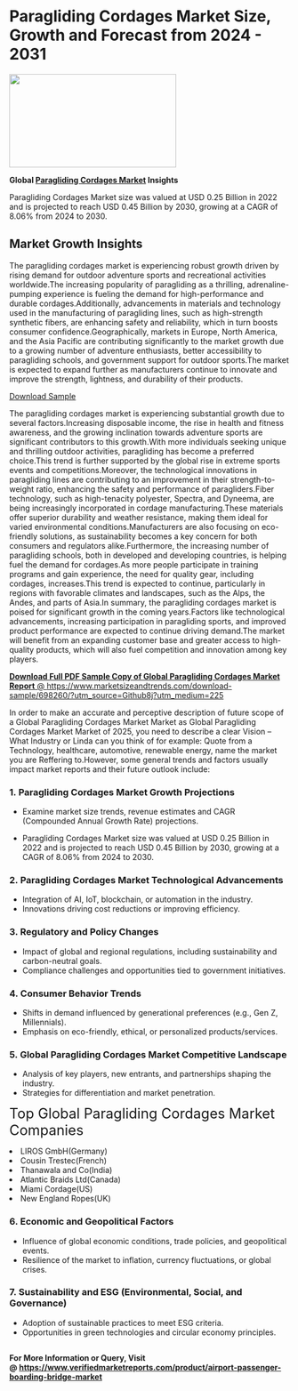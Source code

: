 <H1>Paragliding Cordages Market Size, Growth and Forecast from 2024 - 2031</H1><img class="aligncenter size-medium wp-image-584254" src="https://thirdeyenews.in/wp-content/uploads/2024/09/Global-Market-Research-300x168.jpeg" alt="" width="300" height="168" /><p><strong>Global&nbsp;<a href="https://www.marketsizeandtrends.com/download-sample/698260/?utm_source=Github8j?utm_medium=225">Paragliding Cordages Market</a> Insights</strong></p><p>Paragliding Cordages Market size was valued at USD 0.25 Billion in 2022 and is projected to reach USD 0.45 Billion by 2030, growing at a CAGR of 8.06% from 2024 to 2030.</p><p><h2>Market Growth Insights</h2> <p>The paragliding cordages market is experiencing robust growth driven by rising demand for outdoor adventure sports and recreational activities worldwide.The increasing popularity of paragliding as a thrilling, adrenaline-pumping experience is fueling the demand for high-performance and durable cordages.Additionally, advancements in materials and technology used in the manufacturing of paragliding lines, such as high-strength synthetic fibers, are enhancing safety and reliability, which in turn boosts consumer confidence.Geographically, markets in Europe, North America, and the Asia Pacific are contributing significantly to the market growth due to a growing number of adventure enthusiasts, better accessibility to paragliding schools, and government support for outdoor sports.The market is expected to expand further as manufacturers continue to innovate and improve the strength, lightness, and durability of their products.</p> <p><a href="#">Download Sample</a></p> <p>The paragliding cordages market is experiencing substantial growth due to several factors.Increasing disposable income, the rise in health and fitness awareness, and the growing inclination towards adventure sports are significant contributors to this growth.With more individuals seeking unique and thrilling outdoor activities, paragliding has become a preferred choice.This trend is further supported by the global rise in extreme sports events and competitions.Moreover, the technological innovations in paragliding lines are contributing to an improvement in their strength-to-weight ratio, enhancing the safety and performance of paragliders.Fiber technology, such as high-tenacity polyester, Spectra, and Dyneema, are being increasingly incorporated in cordage manufacturing.These materials offer superior durability and weather resistance, making them ideal for varied environmental conditions.Manufacturers are also focusing on eco-friendly solutions, as sustainability becomes a key concern for both consumers and regulators alike.Furthermore, the increasing number of paragliding schools, both in developed and developing countries, is helping fuel the demand for cordages.As more people participate in training programs and gain experience, the need for quality gear, including cordages, increases.This trend is expected to continue, particularly in regions with favorable climates and landscapes, such as the Alps, the Andes, and parts of Asia.In summary, the paragliding cordages market is poised for significant growth in the coming years.Factors like technological advancements, increasing participation in paragliding sports, and improved product performance are expected to continue driving demand.The market will benefit from an expanding customer base and greater access to high-quality products, which will also fuel competition and innovation among key players.</p> <p><a href="#"></p><p><span class=""><strong>Download Full PDF Sample Copy of Global Paragliding Cordages Market Report</strong> @ <a href="https://www.marketsizeandtrends.com/download-sample/698260/?utm_source=Github8j?utm_medium=225" target="_blank">https://www.marketsizeandtrends.com/download-sample/698260/?utm_source=Github8j?utm_medium=225</a></span></p><p>In order to make an accurate and perceptive description of future scope of a Global&nbsp;Paragliding Cordages Market Market as Global&nbsp;Paragliding Cordages Market Market of 2025, you need to describe a clear Vision &ndash; What Industry or Linda can you think of for example: Quote from a Technology, healthcare, automotive, renewable energy, name the market you are Reffering to.However, some general trends and factors usually impact market reports and their future outlook include:</p><h3>1.&nbsp;<strong>Paragliding Cordages Market Growth Projections</strong></h3><ul><li>Examine market size trends, revenue estimates and CAGR (Compounded Annual Growth Rate) projections.</li><li><p>Paragliding Cordages Market size was valued at USD 0.25 Billion in 2022 and is projected to reach USD 0.45 Billion by 2030, growing at a CAGR of 8.06% from 2024 to 2030.</p></li></ul><h3>2.&nbsp;<strong>Paragliding Cordages Market Technological Advancements</strong></h3><ul><li>Integration of AI, IoT, blockchain, or automation in the industry.</li><li>Innovations driving cost reductions or improving efficiency.</li></ul><h3>3.&nbsp;<strong>Regulatory and Policy Changes</strong></h3><ul><li>Impact of global and regional regulations, including sustainability and carbon-neutral goals.</li><li>Compliance challenges and opportunities tied to government initiatives.</li></ul><h3>4.&nbsp;<strong>Consumer Behavior Trends</strong></h3><ul><li>Shifts in demand influenced by generational preferences (e.g., Gen Z, Millennials).</li><li>Emphasis on eco-friendly, ethical, or personalized products/services.</li></ul><h3>5.&nbsp;<strong>Global Paragliding Cordages Market Competitive Landscape</strong></h3><ul><li>Analysis of key players, new entrants, and partnerships shaping the industry.</li><li>Strategies for differentiation and market penetration.</li></ul><p data-pm-slice="1 1 []"><span style="color: inherit; font-family: inherit; font-size: 25px;">Top Global Paragliding Cordages Market Companies</span></p><div class="" data-test-id=""><p><li>LIROS GmbH(Germany)</li><li> Cousin Trestec(French)</li><li> Thanawala and Co(India)</li><li> Atlantic Braids Ltd(Canada)</li><li> Miami Cordage(US)</li><li> New England Ropes(UK)</li></p></div><h3>6.&nbsp;<strong>Economic and Geopolitical Factors</strong></h3><ul><li>Influence of global economic conditions, trade policies, and geopolitical events.</li><li>Resilience of the market to inflation, currency fluctuations, or global crises.</li></ul><h3>7.&nbsp;<strong>Sustainability and ESG (Environmental, Social, and Governance)</strong></h3><ul><li>Adoption of sustainable practices to meet ESG criteria.</li><li>Opportunities in green technologies and circular economy principles.</li></ul><h2><strong style="font-size: 14px;">For More Information or Query, Visit @&nbsp;</strong><a style="background-color: #ffffff; font-size: 14px;" href="https://www.marketsizeandtrends.com/report/paragliding-cordages-market/" target="_blank">https://www.verifiedmarketreports.com/product/airport-passenger-boarding-bridge-market</a></h2>